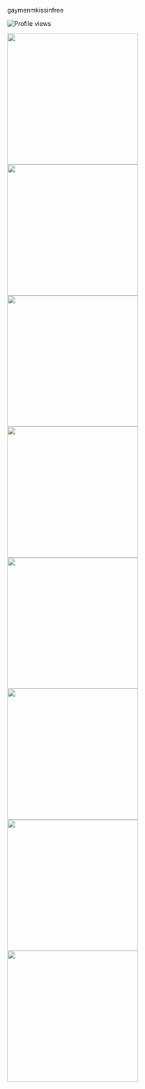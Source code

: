 <p alight="center">
 gaymenmkissinfree
<p/>
  
![Profile views](https://count.getloli.com/get/@BugsInMyBurger?theme=food&color=purple&label=Profile%20views)

<img src="https://media1.tenor.com/m/rCtd3D1RDBsAAAAd/ivantill-alien-stage.gif" width="300px"/>
<img src="https://media1.tenor.com/m/TXOzlRZE2SIAAAAC/dead-plate-i%27m-in-your-walls.gif" width="300px"/>
<img
src="https://media1.tenor.com/m/rU1io_-Spc0AAAAd/radford-kevin.gif"
width="300px"/>
<img
src="https://media.tenor.com/jn1mfczLHqUAAAA1/hop-on-forsaken-pizzaburger.webp"
width="300px"/>
<img
src="https://media.tenor.com/gRfyHZh1gE8AAAA1/gumlee-marshall-lee.webp"
width="300px"/>
<img
src="https://media.tenor.com/IRh-4F-GMUUAAAA1/elevator-hitch-cotag.webp"
width="300px"/>
<img
src="https://media.tenor.com/Rn8qsdWZmR0AAAA1/regretevator-infected.webp"
width="300px"/>
<img
src="https://media.tenor.com/IceBsWWtleUAAAAm/speech-bubble-forsaken.webp"
width="300px"/>
